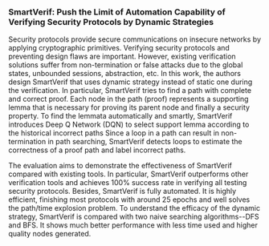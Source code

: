 ### SmartVerif: Push the Limit of Automation Capability of Verifying Security Protocols by Dynamic Strategies

Security protocols provide secure communications on insecure networks by applying cryptographic primitives.
Verifying security protocols and preventing design flaws are important.
However, existing verification solutions suffer from non-termination or false attacks due to the global states, unbounded sessions, abstraction, etc.
In this work, the authors design SmartVerif that uses dynamic strategy instead of static one during the verification.
In particular, SmartVerif tries to find a path with complete and correct proof.
Each node in the path (proof) represents a supporting lemma that is necessary for proving its parent node and finally a security property.
To find the lemmata automatically and smartly, SmartVerif introduces Deep Q Network (DQN) to select support lemma according to the historical incorrect paths 
Since a loop in a path can result in non-termination in path searching, SmartVerif detects loops to estimate the correctness of a proof path and label incorrect paths.

The evaluation aims to demonstrate the effectiveness of SmartVerif compared with existing tools.
In particular, SmartVerif outperforms other verification tools and achieves 100% success rate in verifying all testing security protocols.
Besides, SmartVerif is fully automated.
It is highly efficient, finishing most protocols with around 25 epochs and well solves the path/time explosion problem.
To understand the efficacy of the dynamic strategy, SmartVerif is compared with two naive searching algorithms--DFS and BFS.
It shows much better performance with less time used and higher quality nodes generated. 
